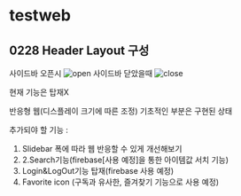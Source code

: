 # testweb

## 0228 Header Layout 구성
사이드바 오픈시
![open](https://user-images.githubusercontent.com/109400761/221890237-5b2a27e4-2998-46dd-99f7-7f0db978489e.png)
사이드바 닫았을때
![close](https://user-images.githubusercontent.com/109400761/221890303-3fde0840-c3f2-4d29-bac6-31567683ab94.png)
<p>현재 기능은 탑재X</p>
<p>반응형 웹(디스플레이 크기에 따른 조정) 기초적인 부분은 구현된 상태</p>
추가되야 할 기능 : 
<ol>
  <li>Slidebar 폭에 따라 웹 반응할 수 있게 개선해보기</li>
  <li>2.Search기능(firebase[사용 예정]을 통한 아이템값 서치 기능)</li>
  <li>Login&LogOut기능 탑재(firebase 사용 예정)</li>
  <li>Favorite icon (구독과 유사한, 즐겨찾기 기능으로 사용 예정)</li>
<ol>
